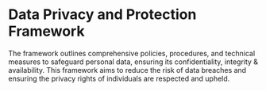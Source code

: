 # Data Privacy and Protection Framework
The framework outlines comprehensive policies, procedures, and technical measures to safeguard personal data, ensuring its confidentiality, integrity &amp; availability. This framework aims to reduce the risk of data breaches and ensuring the privacy rights of individuals are respected and upheld.
